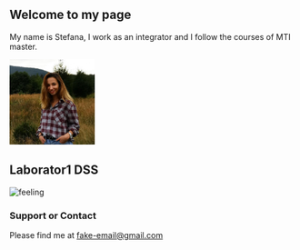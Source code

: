 ## Welcome to my page

My name is Stefana, I work as an integrator and I follow the courses of MTI master.

<img src="images/stef.png" alt="hi" width=150 height=150 class="inline"/>

## Laborator1 DSS

![feeling](https://media.giphy.com/media/kFteMU5oDo1Bm/giphy.gif)

### Support or Contact

Please find me at fake-email@gmail.com
